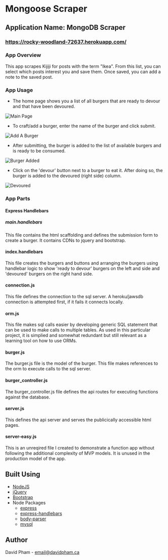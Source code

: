 # Mongoose Scraper

## Application Name: **MongoDB Scraper**

### https://rocky-woodland-72637.herokuapp.com/

### App Overview

This app scrapes Kijiji for posts with the term "Ikea". From this list, you can select which posts interest you and save them. Once saved, you can add a note to the saved post.

### App Usage

- The home page shows you a list of all burgers that are ready to devour and that have been devoured.

![Main Page](https://takeawalk.github.io/eat-da-burger/public/img/main.PNG)

- To craft/add a burger, enter the name of the burger and click submit.

![Add A Burger](https://takeawalk.github.io/eat-da-burger/public/img/add.PNG)

- After submitting, the burger is added to the list of available burgers and is ready to be consumed.

![Burger Added](https://takeawalk.github.io/eat-da-burger/public/img/added.PNG)

- Click on the 'devour' button next to a burger to eat it. After doing so, the burger is added to the devoured (right side) column.

![Devoured](https://takeawalk.github.io/eat-da-burger/public/img/devour.PNG)

### **App Parts**

#### Express Handlebars

##### main.handlebars

This file contains the html scaffolding and defines the submission form to create a burger. It contains CDNs to jquery and bootstrap.

#### index.handlebars

This file creates the burgers and buttons and arranging the burgers using handlebar logic to show 'ready to devour' burgers on the left and side and 'devoured' burgers on the right hand side.

#### connection.js

This file defines the connection to the sql server. A heroku/jawsdb connection is attempted first, if it fails it connects locally.

#### orm.js

This file makes sql calls easier by developing generic SQL statement that can be used to make calls to multiple tables. As used in this particular project, it is simplied and somewhat redundant but still relevant as a learning tool on how to use ORMs.

#### burger.js

The burger.js file is the model of the burger. This file makes references to the orm to execute calls to the sql server.

#### burger_controller.js

The burger_controller.js file defines the api routes for executing functions against the database.

#### server.js

This defines the api server and serves the publicically accessible html pages.

#### server-easy.js

This is an unreqired file I created to demonstrate a function app without following the additional complexity of MVP models. It is unused in the production model of the app.

## Built Using

- [NodeJS](https://nodejs.org/en/)
- [jQuery](https://jquery.com/)
- [Bootstrap](https://getbootstrap.com/)
- Node Packages
  - [express](https://www.npmjs.com/package/express)
  - [express-handlebars](https://www.npmjs.com/package/express-handlebars)
  - [body-parser](https://www.npmjs.com/package/body-parser)
  - [mysql](https://www.npmjs.com/package/mysql)

## Author

David Pham - email@davidpham.ca
